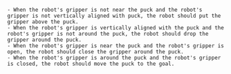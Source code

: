 
    - When the robot's gripper is not near the puck and the robot's gripper is not vertically aligned with puck, the robot should put the gripper above the puck. 
    - When the robot's gripper is vertically aligned with the puck and the robot's gripper is not around the puck, the robot should drop the gripper around the puck.
    - When the robot's gripper is near the puck and the robot's gripper is open, the robot should close the gripper around the puck.
    - When the robot's gripper is around the puck and the robot's gripper is closed, the robot should move the puck to the goal.